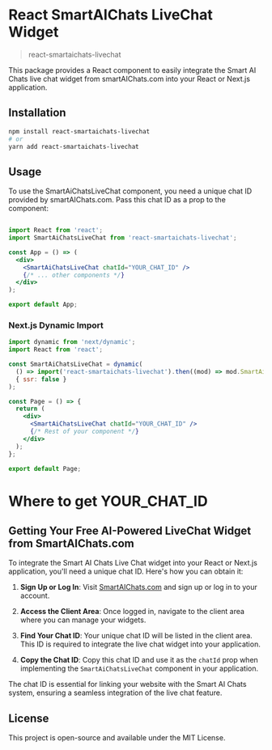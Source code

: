 # React SmartAIChats LiveChat Widget

> react-smartaichats-livechat

This package provides a React component to easily integrate the Smart AI Chats live chat widget from smartAIChats.com into your React or Next.js application.

## Installation

```bash
npm install react-smartaichats-livechat
# or
yarn add react-smartaichats-livechat
```

## Usage
To use the SmartAiChatsLiveChat component, you need a unique chat ID provided by smartAIChats.com. Pass this chat ID as a prop to the component:

```jsx

import React from 'react';
import SmartAiChatsLiveChat from 'react-smartaichats-livechat';

const App = () => (
  <div>
    <SmartAiChatsLiveChat chatId="YOUR_CHAT_ID" />
    {/* ... other components */}
  </div>
);

export default App;
```

### Next.js Dynamic Import

```jsx
import dynamic from 'next/dynamic';
import React from 'react';

const SmartAiChatsLiveChat = dynamic(
  () => import('react-smartaichats-livechat').then((mod) => mod.SmartAiChatsLiveChat),
  { ssr: false }
);

const Page = () => {
  return (
    <div>
      <SmartAiChatsLiveChat chatId="YOUR_CHAT_ID" />
      {/* Rest of your component */}
    </div>
  );
};

export default Page;
```

# Where to get YOUR_CHAT_ID

## **Getting Your Free AI-Powered LiveChat Widget from SmartAIChats.com**

To integrate the Smart AI Chats Live Chat widget into your React or Next.js application, you'll need a unique chat ID. Here's how you can obtain it:

1. **Sign Up or Log In**: Visit [SmartAIChats.com](https://SmartAIChats.com) and sign up or log in to your account.

2. **Access the Client Area**: Once logged in, navigate to the client area where you can manage your widgets.

3. **Find Your Chat ID**: Your unique chat ID will be listed in the client area. This ID is required to integrate the live chat widget into your application.

4. **Copy the Chat ID**: Copy this chat ID and use it as the `chatId` prop when implementing the `SmartAiChatsLiveChat` component in your application.

The chat ID is essential for linking your website with the Smart AI Chats system, ensuring a seamless integration of the live chat feature.

## License

This project is open-source and available under the MIT License.
